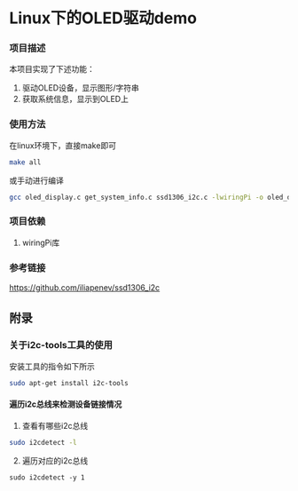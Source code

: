 # Linux下的OLED驱动demo

### 项目描述

本项目实现了下述功能：

1. 驱动OLED设备，显示图形/字符串
2. 获取系统信息，显示到OLED上

### 使用方法

在linux环境下，直接make即可

```bash
make all
```

或手动进行编译

```bash
gcc oled_display.c get_system_info.c ssd1306_i2c.c -lwiringPi -o oled_display
```

### 项目依赖

1. wiringPi库

### 参考链接

https://github.com/iliapenev/ssd1306_i2c



## 附录

### 关于i2c-tools工具的使用

安装工具的指令如下所示

```bash
sudo apt-get install i2c-tools
```

#### 遍历i2c总线来检测设备链接情况

1. 查看有哪些i2c总线

```bash
sudo i2cdetect -l
```

2. 遍历对应的i2c总线

```
sudo i2cdetect -y 1
```



